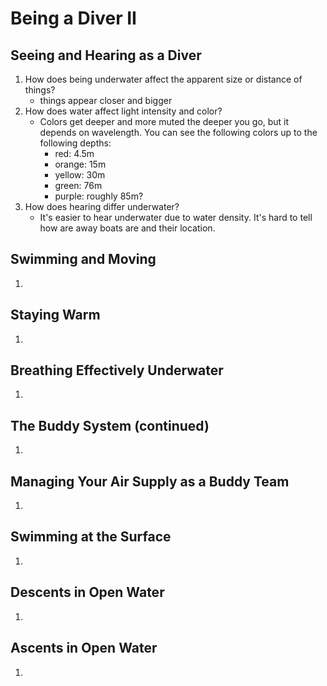 # Being a Diver II

## Seeing and Hearing as a Diver

1. How does being underwater affect the apparent size or distance of things?
   - things appear closer and bigger
2. How does water affect light intensity and color?
   - Colors get deeper and more muted the deeper you go, but it depends on wavelength. You can see the following colors up to the following depths:
     - red: 4.5m
     - orange: 15m
     - yellow: 30m
     - green: 76m
     - purple: roughly 85m?
3. How does hearing differ underwater?
   - It's easier to hear underwater due to water density. It's hard to tell how are away boats are and their location.

## Swimming and Moving

1. 

## Staying Warm

1. 

## Breathing Effectively Underwater

1. 

## The Buddy System (continued)

1. 

## Managing Your Air Supply as a Buddy Team

1. 

## Swimming at the Surface

1. 

## Descents in Open Water

1. 

## Ascents in Open Water

1. 
